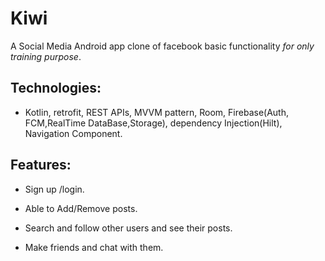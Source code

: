 # Kiwi

A Social Media Android app clone of facebook basic functionality *for only training purpose*.

## Technologies:
- Kotlin, retrofit, REST APIs, MVVM pattern, Room, Firebase(Auth, FCM,RealTime DataBase,Storage), dependency Injection(Hilt), Navigation Component.

## Features:

- Sign up /login.

- Able to Add/Remove posts.

- Search and follow other users and see their posts. 

- Make friends and chat with them. 
